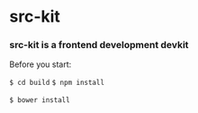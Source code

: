# src-kit

### src-kit is a frontend development devkit

Before you start:

`$ cd build`
`$ npm install` <br> <br>
`$ bower install`
